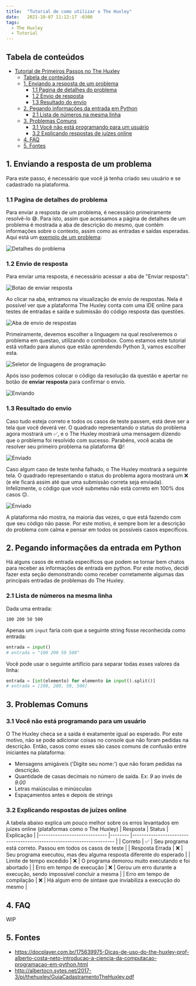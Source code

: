 ```yaml
---
title:  "Tutorial de como utilizar o The Huxley"
date:   2021-10-07 11:12:17 -0300
tags: 
  - The Huxley
  - Tutorial
---
```

## Tabela de conteúdos
- [Tutorial de Primeiros Passos no The Huxley](#tutorial-de-primeiros-passos-no-the-huxley)
  - [Tabela de conteúdos](#tabela-de-conteúdos)
  - [1. Enviando a resposta de um problema](#1-enviando-a-resposta-de-um-problema)
    - [1.1 Pagina de detalhes do problema](#11-pagina-de-detalhes-do-problema)
    - [1.2 Envio de resposta](#12-envio-de-resposta)
    - [1.3 Resultado do envio](#13-resultado-do-envio)
  - [2. Pegando informações da entrada em Python](#2-pegando-informações-da-entrada-em-python)
    - [2.1 Lista de números na mesma linha](#21-lista-de-números-na-mesma-linha)
  - [3. Problemas Comuns](#3-problemas-comuns)
    - [3.1 Você não está programando para um usuário](#31-você-não-está-programando-para-um-usuário)
    - [3.2 Explicando respostas de juízes online](#32-explicando-respostas-de-juízes-online)
  - [4. FAQ](#4-faq)
  - [5. Fontes](#5-fontes)


## 1. Enviando a resposta de um problema

Para este passo, é necessário que você já tenha criado seu usuário e se cadastrado na plataforma.

### 1.1 Pagina de detalhes do problema

Para enviar a resposta de um problema, é necessário primeiramente resolvê-lo 😅. Para isto, assim que acessamos a página de detalhes de um problema é mostrada a aba de descrição do mesmo, que contém informações sobre o contexto, assim como as entradas e saídas esperadas. Aqui está um [exemplo de um problema](https://thehuxley.com/problem/1087?locale=pt_BR): 

![Detalhes do problema](/assets/images/the-huxley-tutorial/problem-details.png)

### 1.2 Envio de resposta

Para enviar uma resposta, é necessário acessar a aba de "Enviar resposta":

![Botao de enviar resposta](/assets/images/the-huxley-tutorial/enviar-resposta-botao.png)

Ao clicar na aba, entramos na visualização de envio de respostas. Nela é possível ver que a plataforma The Huxley conta com uma IDE online para testes de entradas e saída e submissão do código resposta das questões.

![Aba de envio de respostas](/assets/images/the-huxley-tutorial/aba-envio-resposta.png)

Primeiramente, devemos escolher a linguagem na qual resolveremos o problema em questao, utilizando o combobox. Como estamos este tutorial está voltado para alunos que estão aprendendo Python 3, vamos escolher esta.

![Seletor de linguagens de programação](/assets/images/the-huxley-tutorial/select-linguagem.png)

Após isso podemos colocar o código da resolução da questão e apertar no botão de **enviar resposta** para confirmar o envio.

![Enviando](/assets/images/the-huxley-tutorial/enviando.png)

### 1.3 Resultado do envio

Caso tudo esteja correto e todos os casos de teste passem, está deve ser a tela que você deverá ver. O quadrado representando o status do problema agora mostrará um ✅, e o The Huxley mostrará uma mensagem dizendo que o problema foi resolvido com sucesso. Parabéns, você acaba de resolver seu primeiro problema na plataforma 😄!

![Enviado](/assets/images/the-huxley-tutorial/enviado-com-sucesso.png)

Caso algum caso de teste tenha falhado, o The Huxley mostrará a seguinte tela. O quadrado representando o status do problema agora mostrará um ❌ (e ele ficará assim até que uma submissão correta seja enviada). Infelizmente, o código que você submeteu não está correto em 100% dos casos 😔.

![Enviado](/assets/images/the-huxley-tutorial/enviado-errado.png)

A plataforma não mostra, na maioria das vezes, o que está fazendo com que seu código não passe. Por este motivo, é sempre bom ler a descrição do problema com calma e pensar em todos os possíveis casos específicos.

## 2. Pegando informações da entrada em Python

Há alguns casos de entrada específicos que podem se tornar bem chatos para receber as informações de entrada em python. Por este motivo, decidi fazer esta seção demonstrando como receber corretamente algumas das principais entradas de problemas do The Huxley.

### 2.1 Lista de números na mesma linha

Dada uma entrada:

```
100 200 50 500
```

Apenas um `input` faria com que a seguinte string fosse reconhecida como entrada:

```python
entrada = input()
# entrada = "100 200 50 500"
```

Você pode usar o seguinte artifício para separar todas esses valores da linha:

```python
entrada = [int(elemento) for elemento in input().split()]
# entrada = [100, 200, 50, 500]
```


## 3. Problemas Comuns

### 3.1 Você não está programando para um usuário

O The Huxley checa se a saída é exatamente igual ao esperado. Por este motivo, não se pode adicionar coisas no console que não foram pedidas na descrição. Então, casos como esses são casos comuns de confusão entre iniciantes na plataforma:
- Mensagens amigáveis ('Digite seu nome:') que não foram pedidas na descrição.
- Quantidade de casas decimais no número de saída. Ex: _9_ ao invés de _9.00_
- Letras maiúsculas e minúsculas
- Espaçamentos antes e depois de strings

### 3.2 Explicando respostas de juízes online

A tabela abaixo explica um pouco melhor sobre os erros levantados em juizes online (plataformas como o The Huxley)
| Resposta                    	| Status 	| Explicação                                                           	|
|-----------------------------	|--------	|----------------------------------------------------------------------	|
| Correto                     	| ✅      	| Seu programa está correto. Passou em todos os casos de teste         	|
| Resposta Errada             	| ❌      	| Seu programa executou, mas deu alguma resposta diferente do esperado 	|
| Limite de tempo excedido    	| ❌      	| O programa demorou muito executando e foi abortado                   	|
| Erro em tempo de execução   	| ❌      	| Gerou um erro durante a execução, sendo impossível concluir a mesma  	|
| Erro em tempo de compilação 	| ❌      	| Há algum erro de sintaxe que inviabiliza a execução do mesmo         	|
## 4. FAQ

WIP

## 5. Fontes

* https://docplayer.com.br/175639975-Dicas-de-uso-do-the-huxley-prof-alberto-costa-neto-introducao-a-ciencia-da-computacao-programacao-em-python.html
* http://albertocn.sytes.net/2017-3/pi/thehuxley/GuiaCadastramentoTheHuxley.pdf
